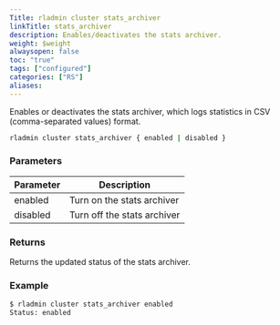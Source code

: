 ```yaml
---
Title: rladmin cluster stats_archiver
linkTitle: stats_archiver
description: Enables/deactivates the stats archiver.
weight: $weight
alwaysopen: false
toc: "true"
tags: ["configured"]
categories: ["RS"]
aliases: 
---
```


Enables or deactivates the stats archiver, which logs statistics in CSV (comma-separated values) format.

```sh
rladmin cluster stats_archiver { enabled | disabled }
```

### Parameters

| Parameter | Description |
|-----------|-------------|
| enabled | Turn on the stats archiver |
| disabled | Turn off the stats archiver |

### Returns

Returns the updated status of the stats archiver. 

### Example

```sh
$ rladmin cluster stats_archiver enabled 
Status: enabled
```